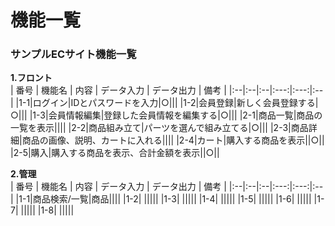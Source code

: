 # 機能一覧
### サンプルECサイト機能一覧
**1.フロント**  
 | 番号 | 機能名 | 内容 | データ入力 | データ出力 | 備考 |
 |:--|:--|:--|:---:|:---:|:--|
 |1-1|ログイン|IDとパスワードを入力|○|||
 |1-2|会員登録|新しく会員登録する|○|||
 |1-3|会員情報編集|登録した会員情報を編集する|○|||
 |2-1|商品一覧|商品の一覧を表示||||
 |2-2|商品組み立て|パーツを選んで組み立てる|○|||
 |2-3|商品詳細|商品の画像、説明、カートに入れる||||
 |2-4|カート|購入する商品を表示||○||
 |2-5|購入|購入する商品を表示、合計金額を表示||○||
 
 **2.管理**  
 | 番号 | 機能名 | 内容 | データ入力 | データ出力 | 備考 |
 |:--|:--|:--|:---:|:---:|:--|
 |1-1|商品検索/一覧|商品||||
 |1-2| |||||
 |1-3| |||||
 |1-4| |||||
 |1-5| |||||
 |1-6| |||||
 |1-7| |||||
 |1-8| |||||



